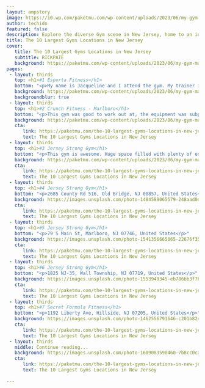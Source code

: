 ```yaml
---
layout: ampstory
image: https://i0.wp.com/paketmu.com/wp-content/uploads/2023/06/my-gym-manalapan-0-in-new-jersey-1686366378.jpeg?resize=640,853
author: techidn
featured: false
description: Explore the diverse Gym scene in New Jersey, home to an incredible selection of 10 establishments catering to every taste. Whether youre in search of iconic favorites or undiscovered treasu
title: The 10 Largest Gyms Locations in New Jersey
cover:
   title: The 10 Largest Gyms Locations in New Jersey
   subtitle: RICKPATE
   background: https://paketmu.com/wp-content/uploads/2023/06/my-gym-manalapan-0-in-new-jersey-1686366378.jpeg
pages: 
 - layout: thirds
   top: <h1>#1 Esporta Fitness</h1>
   bottom: "<p>My name is Jacqueline and I attend the gym. My trainer is Tony and he is actually excellent. I gave him great reviews. He makes you work hard. Hes a good trainer.</p>"
   background: https://paketmu.com/wp-content/uploads/2023/06/my-gym-manalapan-1-in-new-jersey-1686366379.jpeg
   backgroundblur: true
 - layout: thirds
   top: <h1>#2 Crunch Fitness - Marlboro</h1>
   bottom: "<p>This gym was good to work out at, the equipment was subpar- not many people were cleaning after using the machines or placed towels down.My main problem was the employees</p>"
   background: https://paketmu.com/wp-content/uploads/2023/06/my-gym-manalapan-2-in-new-jersey-1686366380.jpeg
   cta:
      link: https://paketmu.com/the-10-largest-gyms-locations-in-new-jersey/
      text: The 10 Largest Gyms Locations in New Jersey
 - layout: thirds
   top: <h1>#3 Jersey Strong Gym</h1>
   bottom: "<p>This gym is awesome. Huge space filled with plenty of equipment and doesnt get overly crowded. Gym etiquette is great, facility is very clean. Hugo was wonderful and m</p>"
   background: https://paketmu.com/wp-content/uploads/2023/06/my-gym-manalapan-3-in-new-jersey-1686366380.jpeg
   cta:
      link: https://paketmu.com/the-10-largest-gyms-locations-in-new-jersey/
      text: The 10 Largest Gyms Locations in New Jersey
 - layout: thirds
   top: <h1>#4 Jersey Strong Gym</h1>
   bottom: "<p>2685 County Rd 516, Old Bridge, NJ 08857, United States</p>"
   background: https://images.unsplash.com/photo-1484589065579-248aad0d8b13?ixlib=rb-4.0.3&ixid=MnwxMjA3fDB8MHxwaG90by1wYWdlfHx8fGVufDB8fHx8&auto=format&fit=crop&w=640&h=853&q=80
   cta:
      link: https://paketmu.com/the-10-largest-gyms-locations-in-new-jersey/
      text: The 10 Largest Gyms Locations in New Jersey
 - layout: thirds
   top: <h1>#5 Jersey Strong Gym</h1>
   bottom: "<p>79 S Main St, Marlboro, NJ 07746, United States</p>"
   background: https://images.unsplash.com/photo-1541356665065-22676f35dd40?ixlib=rb-4.0.3&ixid=MnwxMjA3fDB8MHxwaG90by1wYWdlfHx8fGVufDB8fHx8&auto=format&fit=crop&w=640&h=853&q=80
   cta:
      link: https://paketmu.com/the-10-largest-gyms-locations-in-new-jersey/
      text: The 10 Largest Gyms Locations in New Jersey
 - layout: thirds
   top: <h1>#6 Jersey Strong Gym</h1>
   bottom: "<p>1825 NJ-35, Wall Township, NJ 07719, United States</p>"
   background: https://images.unsplash.com/photo-1553949345-eb786bb3f7ba?ixlib=rb-4.0.3&ixid=MnwxMjA3fDB8MHxwaG90by1wYWdlfHx8fGVufDB8fHx8&auto=format&fit=crop&w=640&h=853&q=80
   cta:
      link: https://paketmu.com/the-10-largest-gyms-locations-in-new-jersey/
      text: The 10 Largest Gyms Locations in New Jersey
 - layout: thirds
   top: <h1>#7 Secret Formula Fitness</h1>
   bottom: "<p>1192 Liberty Ave, Hillside, NJ 07205, United States</p>"
   background: https://images.unsplash.com/photo-1462556791646-c201b8241a94?ixlib=rb-4.0.3&ixid=MnwxMjA3fDB8MHxwaG90by1wYWdlfHx8fGVufDB8fHx8&auto=format&fit=crop&w=640&h=853&q=80
   cta:
      link: https://paketmu.com/the-10-largest-gyms-locations-in-new-jersey/
      text: The 10 Largest Gyms Locations in New Jersey
 - layout: thirds
   middle: Continue reading...
   background: https://images.unsplash.com/photo-1609083590460-7b8cc0ca65f8?ixlib=rb-4.0.3&ixid=MnwxMjA3fDB8MHxwaG90by1wYWdlfHx8fGVufDB8fHx8&auto=format&fit=crop&w=640&h=853&q=80
   cta:
      link: https://paketmu.com/the-10-largest-gyms-locations-in-new-jersey/
      text: The 10 Largest Gyms Locations in New Jersey
      
---
```

